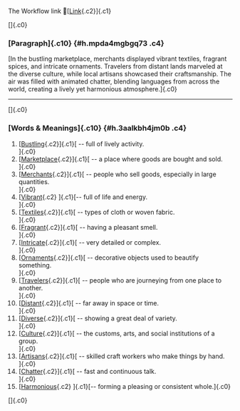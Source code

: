 The Workflow link
👏[[Link](https://www.google.com/url?q=http://www.google.com&sa=D&source=editors&ust=1760157894282098&usg=AOvVaw3Jk5roJVqmW9Q1fCefSf1y){.c2}]{.c1}

[]{.c0}

### [Paragraph]{.c10} {#h.mpda4mgbgq73 .c4}

[In the bustling marketplace, merchants displayed vibrant textiles,
fragrant spices, and intricate ornaments. Travelers from distant lands
marveled at the diverse culture, while local artisans showcased their
craftsmanship. The air was filled with animated chatter, blending
languages from across the world, creating a lively yet harmonious
atmosphere.]{.c0}

------------------------------------------------------------------------

[]{.c0}

### [Words & Meanings]{.c10} {#h.3aalkbh4jm0b .c4}

1.  [[Bustling](https://www.google.com/url?q=http://www.google.com&sa=D&source=editors&ust=1760157894283218&usg=AOvVaw00hGnxjyEXPf7iR3PMj6lS){.c2}]{.c1}[ --
    full of lively activity.\
    ]{.c0}
2.  [[Marketplace](https://www.google.com/url?q=http://www.google.com&sa=D&source=editors&ust=1760157894283443&usg=AOvVaw2X0oq8QL1tdqCAc8-HGzkD){.c2}]{.c1}[ --
    a place where goods are bought and sold.\
    ]{.c0}
3.  [[Merchants](https://www.google.com/url?q=http://www.google.com&sa=D&source=editors&ust=1760157894283651&usg=AOvVaw0D4-rxA7OuCH3mKgLdyCAh){.c2}]{.c1}[ --
    people who sell goods, especially in large quantities.\
    ]{.c0}
4.  [[Vibrant](https://www.google.com/url?q=http://www.google.com&sa=D&source=editors&ust=1760157894283867&usg=AOvVaw15m_Yn94GNVRiKnhTcLe9_){.c2}
    ]{.c1}[-- full of life and energy.\
    ]{.c0}
5.  [[Textiles](https://www.google.com/url?q=http://www.google.com&sa=D&source=editors&ust=1760157894284042&usg=AOvVaw2mHqfGaxvjdBB6uEXA2y2u){.c2}]{.c1}[ --
    types of cloth or woven fabric.\
    ]{.c0}
6.  [[Fragrant](https://www.google.com/url?q=http://www.google.com&sa=D&source=editors&ust=1760157894284254&usg=AOvVaw2MxMBfBPbXCJ0RbyzICSP4){.c2}]{.c1}[ --
    having a pleasant smell.\
    ]{.c0}
7.  [[Intricate](https://www.google.com/url?q=http://www.google.com&sa=D&source=editors&ust=1760157894284430&usg=AOvVaw0-SXRM2yyT3UJRmdHjYKaN){.c2}]{.c1}[ --
    very detailed or complex.\
    ]{.c0}
8.  [[Ornaments](https://www.google.com/url?q=http://www.google.com&sa=D&source=editors&ust=1760157894284593&usg=AOvVaw3CD7afdWV8Iz9-rK4C-GnM){.c2}]{.c1}[ --
    decorative objects used to beautify something.\
    ]{.c0}
9.  [[Travelers](https://www.google.com/url?q=http://www.google.com&sa=D&source=editors&ust=1760157894284796&usg=AOvVaw2LmDwmYuww6G9UsRbDTUzQ){.c2}]{.c1}[ --
    people who are journeying from one place to another.\
    ]{.c0}
10. [[Distant](https://www.google.com/url?q=http://www.google.com&sa=D&source=editors&ust=1760157894285007&usg=AOvVaw3deFNNS4Umn0TaiTa4-ISX){.c2}]{.c1}[ --
    far away in space or time.\
    ]{.c0}
11. [[Diverse](https://www.google.com/url?q=http://www.google.com&sa=D&source=editors&ust=1760157894285179&usg=AOvVaw3ArptUixMUQ6SH9Ms-bNuA){.c2}]{.c1}[ --
    showing a great deal of variety.\
    ]{.c0}
12. [[Culture](https://www.google.com/url?q=http://www.google.com&sa=D&source=editors&ust=1760157894285359&usg=AOvVaw1segFNKJQQwkW_WeII3d8a){.c2}]{.c1}[ --
    the customs, arts, and social institutions of a group.\
    ]{.c0}
13. [[Artisans](https://www.google.com/url?q=http://www.google.com&sa=D&source=editors&ust=1760157894285559&usg=AOvVaw03EXAOHfAcIkjWSHwx-yxv){.c2}]{.c1}[ --
    skilled craft workers who make things by hand.\
    ]{.c0}
14. [[Chatter](https://www.google.com/url?q=http://www.google.com&sa=D&source=editors&ust=1760157894285745&usg=AOvVaw2NvtdF-5LuGBVY9HPUowhU){.c2}]{.c1}[ --
    fast and continuous talk.\
    ]{.c0}
15. [[Harmonious](https://www.google.com/url?q=http://www.google.com&sa=D&source=editors&ust=1760157894285912&usg=AOvVaw2lwxO9AJyZQGGay4WlNCft){.c2}
    ]{.c1}[-- forming a pleasing or consistent whole.]{.c0}

[]{.c0}

